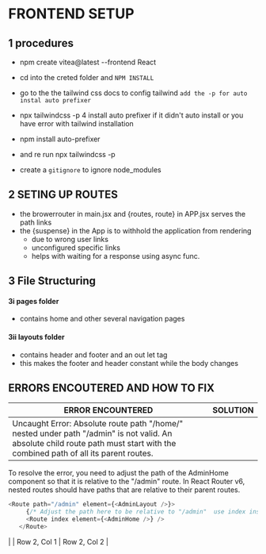 # FRONTEND SETUP

## 1 procedures

- npm create vitea@latest --frontend React
- cd into the creted folder and `NPM INSTALL`
- go to the the tailwind css docs to config tailwind `add the -p for auto instal auto prefixer`

- npx tailwindcss -p
  4 install auto prefixer if it didn't auto install or you have error with tailwind installation
- npm install auto-prefixer
- and re run npx tailwindcss -p
- create a `gitignore` to ignore node_modules

## 2 SETING UP ROUTES

- the browerrouter in main.jsx and {routes, route} in APP.jsx serves the path links
- the {suspense} in the App is to withhold the application from rendering
  - due to wrong user links
  - unconfigured specific links
  - helps with waiting for a response using async func.


## 3 File Structuring
#### 3i pages folder 
- contains home and other several navigation pages

#### 3ii layouts folder
- contains header and footer and an out let tag
- this makes the footer and header constant while the body changes


## ERRORS ENCOUTERED AND HOW TO FIX

| ERROR ENCOUNTERED | SOLUTION |
| -------- | -------- |
| Uncaught Error: Absolute route path "/home/" nested under path "/admin" is not valid.  An absolute child route path must start with the combined path of all its parent routes. | 
To resolve the error, you need to adjust the path of the AdminHome component so that it is relative to the "/admin" route. In React Router v6, nested routes should have paths that are relative to their parent routes.
 ```javascript
 <Route path="/admin" element={<AdminLayout />}>
      {/* Adjust the path here to be relative to "/admin"  use index instead of route path=="/"*/}
      <Route index element={<AdminHome />} /> 
    </Route>
``` 
|
| Row 2, Col 1 | Row 2, Col 2 |
